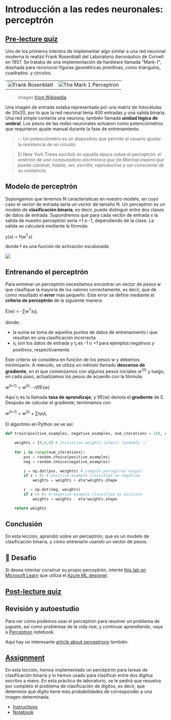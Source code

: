 # Introducción a las redes neuronales: perceptrón

## [Pre-lecture quiz](https://red-field-0a6ddfd03.1.azurestaticapps.net/quiz/103)

Uno de los primeros intentos de implementar algo similar a una red neuronal moderna lo realizó Frank Rosenblatt del Laboratorio Aeronáutico de Cornell en 1957. Se trataba de una implementación de hardware llamada "Mark-1", diseñada para reconocer figuras geométricas primitivas, como triángulos, cuadrados. y círculos.

|      |      |
|--------------|-----------|
|<img src='images/Rosenblatt-wikipedia.jpg' alt='Frank Rosenblatt'/> | <img src='images/Mark_I_perceptron_wikipedia.jpg' alt='The Mark 1 Perceptron' />|

> Images [from Wikipedia](https://en.wikipedia.org/wiki/Perceptron)

Una imagen de entrada estaba representada por una matriz de fotocélulas de 20x20, por lo que la red neuronal tenía 400 entradas y una salida binaria. Una red simple contenía una neurona, también llamada **unidad lógica de umbral**. Los pesos de las redes neuronales actuaron como potenciómetros que requirieron ajuste manual durante la fase de entrenamiento.

> ✅ Un potenciómetro es un dispositivo que permite al usuario ajustar la resistencia de un circuito.

> El New York Times escribió en aquella época sobre el perceptrón: *el embrión de una computadora electrónica que [la Marina] espera que pueda caminar, hablar, ver, escribir, reproducirse y ser consciente de su existencia.*

## Modelo de perceptrón

Supongamos que tenemos N características en nuestro modelo, en cuyo caso el vector de entrada sería un vector de tamaño N. Un perceptrón es un modelo de **clasificación binaria**, es decir, puede distinguir entre dos clases de datos de entrada. Supondremos que para cada vector de entrada x la salida de nuestro perceptrón sería +1 o -1, dependiendo de la clase. La salida se calculará mediante la fórmula:

y(x) = f(w<sup>T</sup>x)

donde f es una función de activación escalonada

<!-- img src="http://www.sciweavers.org/tex2img.php?eq=f%28x%29%20%3D%20%5Cbegin%7Bcases%7D%0A%20%20%20%20%20%20%20%20%20%2B1%20%26%20x%20%5Cgeq%200%20%5C%5C%0A%20%20%20%20%20%20%20%20%20-1%20%26%20x%20%3C%200%0A%20%20%20%20%20%20%20%5Cend%7Bcases%7D%20%5C%5C%0A&bc=White&fc=Black&im=jpg&fs=12&ff=arev&edit=0" align="center" border="0" alt="f(x) = \begin{cases} +1 & x \geq 0 \\ -1 & x < 0 \end{cases} \\" width="154" height="50" / -->
<img src="images/activation-func.png"/>

## Entrenando el perceptrón

Para entrenar un perceptrón necesitamos encontrar un vector de pesos w que clasifique la mayoría de los valores correctamente, es decir, que dé como resultado el **error** más pequeño. Este error se define mediante el **criterio de perceptrón** de la siguiente manera:

E(w) = -&sum;w<sup>T</sup>x<sub>i</sub>t<sub>i</sub>

dónde:

* la suma se toma de aquellos puntos de datos de entrenamiento i que resultan en una clasificación incorrecta
* x<sub>i</sub> son los datos de entrada y t<sub>i</sub> es -1 o +1 para ejemplos negativos y positivos, respectivamente.

Este criterio se considera en función de los pesos w y debemos minimizarlo. A menudo, se utiliza un método llamado **descenso de gradiente**, en el que comenzamos con algunos pesos iniciales w<sup>(0)</sup> y luego, en cada paso, actualizamos los pesos de acuerdo con la fórmula:

w<sup>(t+1)</sup> = w<sup>(t)</sup> - &eta;&nabla;E(w)

Aquí &eta; es la llamada **tasa de aprendizaje**, y &nabla;E(w) denota el **gradiente** de E. Después de calcular el gradiente, terminamos con

w<sup>(t+1)</sup> = w<sup>(t)</sup> + &sum;&eta;x<sub>i</sub>t<sub>i</sub>

El algoritmo en Python se ve así:

```python
def train(positive_examples, negative_examples, num_iterations = 100, eta = 1):

    weights = [0,0,0] # Initialize weights (almost randomly :)
        
    for i in range(num_iterations):
        pos = random.choice(positive_examples)
        neg = random.choice(negative_examples)

        z = np.dot(pos, weights) # compute perceptron output
        if z < 0: # positive example classified as negative
            weights = weights + eta*weights.shape

        z  = np.dot(neg, weights)
        if z >= 0: # negative example classified as positive
            weights = weights - eta*weights.shape

    return weights
```

## Conclusión

En esta lección, aprendió sobre un perceptrón, que es un modelo de clasificación binaria, y cómo entrenarlo usando un vector de pesos.

## 🚀 Desafío

Si desea intentar construir su propio perceptrón, intente [this lab on Microsoft Learn](https://docs.microsoft.com/en-us/azure/machine-learning/component-reference/two-class-averaged-perceptron?WT.mc_id=academic-77998-cacaste) que utiliza el [Azure ML designer](https://docs.microsoft.com/en-us/azure/machine-learning/concept-designer?WT.mc_id=academic-77998-cacaste).

## [Post-lecture quiz](https://red-field-0a6ddfd03.1.azurestaticapps.net/quiz/203)

## Revisión y autoestudio

Para ver cómo podemos usar el perceptrón para resolver un problema de juguete, así como problemas de la vida real, y continuar aprendiendo, vaya a [Perceptron](Perceptron.ipynb) notebook.

Aquí hay un interesante [article about perceptrons](https://towardsdatascience.com/what-is-a-perceptron-basics-of-neural-networks-c4cfea20c590
) también.

## [Assignment](lab/README.md)

En esta lección, hemos implementado un perceptrón para tareas de clasificación binaria y lo hemos usado para clasificar entre dos dígitos escritos a mano. En esta práctica de laboratorio, se le pedirá que resuelva por completo el problema de clasificación de dígitos, es decir, que determine qué dígito tiene más probabilidades de corresponder a una imagen determinada.

* [Instructions](lab/README.md)
* [Notebook](lab/PerceptronMultiClass.ipynb)
